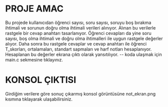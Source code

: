 # PROJE AMAC
Bu projede kullanıcıdan öğrenci sayısı, soru sayısı, soruyu boş bırakma ihtimali ve sorunun doğru olma ihtimali verileri alınıyor. 
Alınan bu verilerle rastgele bir cevap anahtarı tasarlanıyor. Öğrenci cevapları da yine soru sayısı, boş olma ihtimali ve doğru olma ihtimalleri ile
uygun rastgele değerler alıyor. Daha sonra bu rastgele cevaplar ve cevap anahtarı ile öğrenci T_skorları, ortalamaları, standart sapmaları ve harf notları 
hesaplanıyor. Hesaplanan bu değerler ekrana çıktı olarak yansıtılıyor.
-- koda ulaşmak için main.c sekmesine tıklayınız.
# KONSOL ÇIKTISI
Girdiğim verilere göre sonuç çıkarmış konsol görüntüsüne not_ekran.png kısmına tıklayarak ulaşabilirsiniz.
